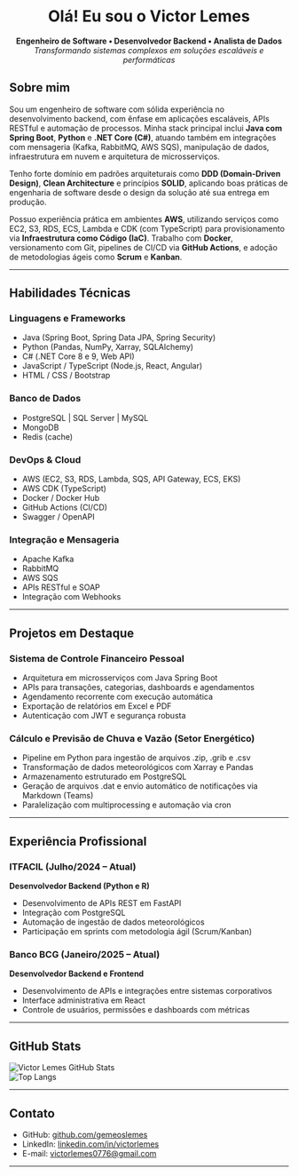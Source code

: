 <h1 align="center">Olá! Eu sou o Victor Lemes </h1>

<p align="center">
  <strong>Engenheiro de Software • Desenvolvedor Backend • Analista de Dados</strong><br/>
  <em>Transformando sistemas complexos em soluções escaláveis e performáticas</em>
</p>

## Sobre mim

Sou um engenheiro de software com sólida experiência no desenvolvimento backend, com ênfase em aplicações escaláveis, APIs RESTful e automação de processos. Minha stack principal inclui **Java com Spring Boot**, **Python** e **.NET Core (C#)**, atuando também em integrações com mensageria (Kafka, RabbitMQ, AWS SQS), manipulação de dados, infraestrutura em nuvem e arquitetura de microsserviços.

Tenho forte domínio em padrões arquiteturais como **DDD (Domain-Driven Design)**, **Clean Architecture** e princípios **SOLID**, aplicando boas práticas de engenharia de software desde o design da solução até sua entrega em produção.

Possuo experiência prática em ambientes **AWS**, utilizando serviços como EC2, S3, RDS, ECS, Lambda e CDK (com TypeScript) para provisionamento via **Infraestrutura como Código (IaC)**. Trabalho com **Docker**, versionamento com Git, pipelines de CI/CD via **GitHub Actions**, e adoção de metodologias ágeis como **Scrum** e **Kanban**.

---

## Habilidades Técnicas

### Linguagens e Frameworks
- Java (Spring Boot, Spring Data JPA, Spring Security)
- Python (Pandas, NumPy, Xarray, SQLAlchemy)
- C# (.NET Core 8 e 9, Web API)
- JavaScript / TypeScript (Node.js, React, Angular)
- HTML / CSS / Bootstrap

### Banco de Dados
- PostgreSQL | SQL Server | MySQL
- MongoDB
- Redis (cache)

### DevOps & Cloud
- AWS (EC2, S3, RDS, Lambda, SQS, API Gateway, ECS, EKS)
- AWS CDK (TypeScript)
- Docker / Docker Hub
- GitHub Actions (CI/CD)
- Swagger / OpenAPI

### Integração e Mensageria
- Apache Kafka
- RabbitMQ
- AWS SQS
- APIs RESTful e SOAP
- Integração com Webhooks

---

## Projetos em Destaque

### Sistema de Controle Financeiro Pessoal
- Arquitetura em microsserviços com Java Spring Boot
- APIs para transações, categorias, dashboards e agendamentos
- Agendamento recorrente com execução automática
- Exportação de relatórios em Excel e PDF
- Autenticação com JWT e segurança robusta

### Cálculo e Previsão de Chuva e Vazão (Setor Energético)
- Pipeline em Python para ingestão de arquivos .zip, .grib e .csv
- Transformação de dados meteorológicos com Xarray e Pandas
- Armazenamento estruturado em PostgreSQL
- Geração de arquivos .dat e envio automático de notificações via Markdown (Teams)
- Paralelização com multiprocessing e automação via cron

---

## Experiência Profissional

### ITFACIL (Julho/2024 – Atual)  
**Desenvolvedor Backend (Python e R)**
- Desenvolvimento de APIs REST em FastAPI
- Integração com PostgreSQL
- Automação de ingestão de dados meteorológicos
- Participação em sprints com metodologia ágil (Scrum/Kanban)

### Banco BCG (Janeiro/2025 – Atual)  
**Desenvolvedor Backend e Frontend**
- Desenvolvimento de APIs e integrações entre sistemas corporativos
- Interface administrativa em React
- Controle de usuários, permissões e dashboards com métricas

---

## GitHub Stats

![Victor Lemes GitHub Stats](https://github-readme-stats.vercel.app/api?username=gemeoslemes&show_icons=true&count_private=true&theme=dark)  
![Top Langs](https://github-readme-stats.vercel.app/api/top-langs/?username=gemeoslemes&layout=compact&theme=dark)

---

## Contato

- GitHub: [github.com/gemeoslemes](https://github.com/gemeoslemes)
- LinkedIn: [linkedin.com/in/victorlemes](https://www.linkedin.com/in/victorlemes)
- E-mail: victorlemes0776@gmail.com

---

